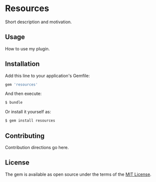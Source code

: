 # Resources
Short description and motivation.

## Usage
How to use my plugin.

## Installation
Add this line to your application's Gemfile:

```ruby
gem 'resources'
```

And then execute:
```bash
$ bundle
```

Or install it yourself as:
```bash
$ gem install resources
```

## Contributing
Contribution directions go here.

## License
The gem is available as open source under the terms of the [MIT License](http://opensource.org/licenses/MIT).
